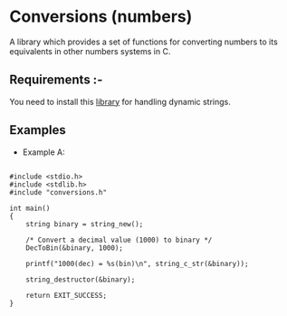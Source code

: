 # Conversions (numbers)
A library which provides a set of functions for converting numbers to its equivalents in other numbers systems in C.

<h2> Requirements :- </h2>
You need to install this <a href="https://github.com/mfc0d1ng/Handling-dynamic-strings-in-C-language">library</a> for handling dynamic strings.

<br>
<h2> Examples </h2>

* Example A:

<pre>
<code class="language-c">
#include &lt;stdio.h&gt;
#include &lt;stdlib.h&gt;
#include "conversions.h"

int main()
{
    string binary = string_new();

    /* Convert a decimal value (1000) to binary */
    DecToBin(&binary, 1000);

    printf("1000(dec) = %s(bin)\n", string_c_str(&binary));

    string_destructor(&binary);
  
    return EXIT_SUCCESS;
}
</code>
</pre>
